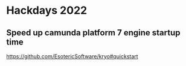 # Hackdays 2022

## Speed up camunda platform 7 engine startup time

https://github.com/EsotericSoftware/kryo#quickstart
